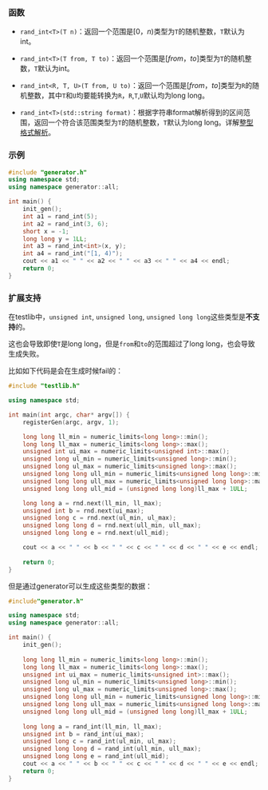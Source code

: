 ### 函数

- `rand_int<T>(T n)`：返回一个范围是$[0，n)$类型为`T`的随机整数，`T`默认为int。

- `rand_int<T>(T from, T to)`：返回一个范围是$[from，to]$类型为`T`的随机整数，`T`默认为int。

- `rand_int<R, T, U>(T from, U to)`：返回一个范围是$[from，to]$类型为`R`的随机整数，其中`T`和`U`均要能转换为`R`，`R`,`T`,`U`默认均为long long。

- `rand_int<T>(std::string format)`：根据字符串format解析得到的区间范围，返回一个符合该范围类型为`T`的随机整数，`T`默认为long long。详解[整型格式解析](/user/rand_numeric/format.md#整数范围)。

### 示例

```cpp
#include "generator.h"
using namespace std;
using namespace generator::all;

int main() {
    init_gen();
    int a1 = rand_int(5);
    int a2 = rand_int(3, 6);
    short x = -1;
    long long y = 1LL;
    int a3 = rand_int<int>(x, y);
    int a4 = rand_int("[1, 4)");
    cout << a1 << " " << a2 << " " << a3 << " " << a4 << endl;
    return 0;  
}
```

### 扩展支持

在testlib中，`unsigned int`, `unsigned long`, `unsigned long long`这些类型是**不支持**的。

这也会导致即使`T`是long long，但是`from`和`to`的范围超过了long long，也会导致生成失败。

比如如下代码是会在生成时候fail的：

```cpp
#include "testlib.h"

using namespace std;

int main(int argc, char* argv[]) {
    registerGen(argc, argv, 1);

    long long ll_min = numeric_limits<long long>::min();
    long long ll_max = numeric_limits<long long>::max();
    unsigned int ui_max = numeric_limits<unsigned int>::max();
    unsigned long ul_min = numeric_limits<unsigned long>::min();
    unsigned long ul_max = numeric_limits<unsigned long>::max();
    unsigned long long ull_min = numeric_limits<unsigned long long>::min();
    unsigned long long ull_max = numeric_limits<unsigned long long>::max();
    unsigned long long ull_mid = (unsigned long long)ll_max + 1ULL;

    long long a = rnd.next(ll_min, ll_max);
    unsigned int b = rnd.next(ui_max);
    unsigned long c = rnd.next(ul_min, ul_max);
    unsigned long long d = rnd.next(ull_min, ull_max);
    unsigned long long e = rnd.next(ull_mid);

    cout << a << " " << b << " " << c << " " << d << " " << e << endl;
    
    return 0;
}

```

但是通过generator可以生成这些类型的数据：

```cpp
#include"generator.h"

using namespace std;
using namespace generator::all;

int main() {
    init_gen();
    
    long long ll_min = numeric_limits<long long>::min();
    long long ll_max = numeric_limits<long long>::max();
    unsigned int ui_max = numeric_limits<unsigned int>::max();
    unsigned long ul_min = numeric_limits<unsigned long>::min();
    unsigned long ul_max = numeric_limits<unsigned long>::max();
    unsigned long long ull_min = numeric_limits<unsigned long long>::min();
    unsigned long long ull_max = numeric_limits<unsigned long long>::max();
    unsigned long long ull_mid = (unsigned long long)ll_max + 1ULL;
    
    long long a = rand_int(ll_min, ll_max);
    unsigned int b = rand_int(ui_max);
    unsigned long c = rand_int(ul_min, ul_max);
    unsigned long long d = rand_int(ull_min, ull_max);
    unsigned long long e = rand_int(ull_mid);
    cout << a << " " << b << " " << c << " " << d << " " << e << endl;
    return 0;
}

```